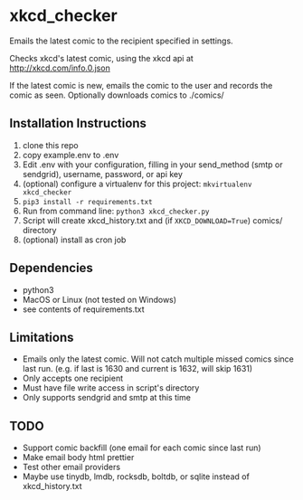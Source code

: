 # xkcd_checker #

Emails the latest comic to the recipient specified in settings.

Checks xkcd's latest comic, using the xkcd api at <http://xkcd.com/info.0.json>

If the latest comic is new, emails the comic to the user and records the comic
as seen. Optionally downloads comics to ./comics/

## Installation Instructions ##

1. clone this repo
1. copy example.env to .env
1. Edit .env with your configuration, filling in your send_method (smtp or sendgrid), username, password, or api key
1. (optional) configure a virtualenv for this project: `mkvirtualenv xkcd_checker`
1. `pip3 install -r requirements.txt`
1. Run from command line: `python3 xkcd_checker.py`
1. Script will create xkcd_history.txt and (if `XKCD_DOWNLOAD=True`) comics/ directory
1. (optional) install as cron job

## Dependencies ##

* python3
* MacOS or Linux (not tested on Windows)
* see contents of requirements.txt

## Limitations ##

* Emails only the latest comic. Will not catch multiple missed comics since
      last run. (e.g. if last is 1630 and current is 1632, will skip 1631)
* Only accepts one recipient
* Must have file write access in script's directory
* Only supports sendgrid and smtp at this time

## TODO ##

* Support comic backfill (one email for each comic since last run)
* Make email body html prettier
* Test other email providers
* Maybe use tinydb, lmdb, rocksdb, boltdb, or sqlite instead of xkcd_history.txt
